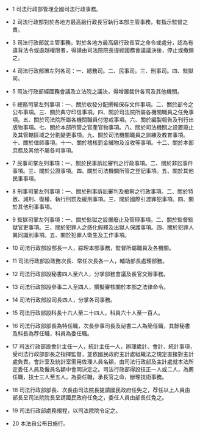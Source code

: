 * 1 司法行政部管理全國司法行政事務。

* 2 司法行政部對於各地方最高級行政長官執行本部主管事務，有指示監督之責。

* 3 司法行政部就主管事務，對於各地方最高級行政長官之命令或處分，認為有違背法令或逾越權限者，得請由司法院院長提經國務會議議決後，停止或撤銷之。

* 4 司法行政部置左列各司：一、總務司。二、民事司。三、刑事司。四、監獄司。

* 5 司法行政部經國務會議及立法院之議決，得增置裁併各司及其他機關。

* 6 總務司掌左列事項：一、關於收發分配撰輯保存文件事項。二、關於部令之公布事項。三、關於典守印信事項。四、關於司法院所屬各機關職員之任免事項。五、關於司法院所屬各機關職員付懲戒事項。六、關於編製報告及刊行出版物事項。七、關於本部所管之官產官物事項。八、關於司法機關之設置廢止及其管轄區域之分劃變更事項。九、關於司法機關職員之訓練及教育事項。十、關於律師事項。十一、關於稽核罰金贓物及沒收等事項。十二、關於本部庶務及其他不屬各司事項。

* 7 民事司掌左列事項：一、關於民事訴訟審判之行政事項。二、關於非訟事件事項。三、關於公證事項。四、關於司法機關所管之登記事項。五、關於其他民事事項。

* 8 刑事司掌左列事項：一、關於刑事訴訟審判及檢察之行政事項。二、關於特赦、減刑、復權、執行刑罰及緩刑事項。三、關於國際引渡罪犯事項。四、關於其他刑事事項。

* 9 監獄司掌左列事項：一、關於監獄之設置廢止及管理事項。二、關於監督監獄官吏事項。三、關於犯罪人之感化假釋及出獄人保護事項。四、關於犯罪人異同識別事項。五、關於犯罪人衛生及工作事項。

* 10 司法行政部設部長一人，綜理本部事務，監督所屬職員及各機關。

* 11 司法行政部設政務次長、常任次長各一人，輔助部長處理部務。

* 12 司法行政部設秘書四人至六人，分掌部務會議及長官交辦事務。

* 13 司法行政部設參事二人至四人，撰擬審核關於本部之法律命令。

* 14 司法行政部設司長四人，分掌各司事務。

* 15 司法行政部設科長十六人至二十四人，科員六十人至一百人。

* 16 司法行政部部長為特任職，次長參事司長及祕書二人為簡任職，其餘秘書及科長為荐任職，科員為委任職。

* 17 司法行政部設會計主任一人，統計主任一人，辦理歲計、會計、統計事項，受司法行政部部長之指揮監督，並依國民政府主計處組織法之規定直接對主計處負責。會計室及統計室需用佐理人員名額，由司法行政部及主計處就本法所定委任人員及僱員名額中會同決定之。司法行政部得設技正一人或二人，為薦任職，技士三人至五人，為委任職，承長官之命，辦理技術事務。

* 18 司法行政部部長、次長由司法院長提請國民政府任免之，荐任以上人員由部長呈司法院院長呈請國民政府任免之，委任人員由部長任免之。

* 19 司法行政部處務規程，以司法院院令定之。

* 20 本法自公布日施行。

